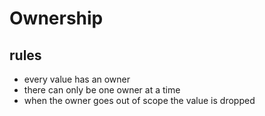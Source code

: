# Ownership

## rules
- every value has an owner
- there can only be one owner at a time
- when the owner goes out of scope the value is dropped
